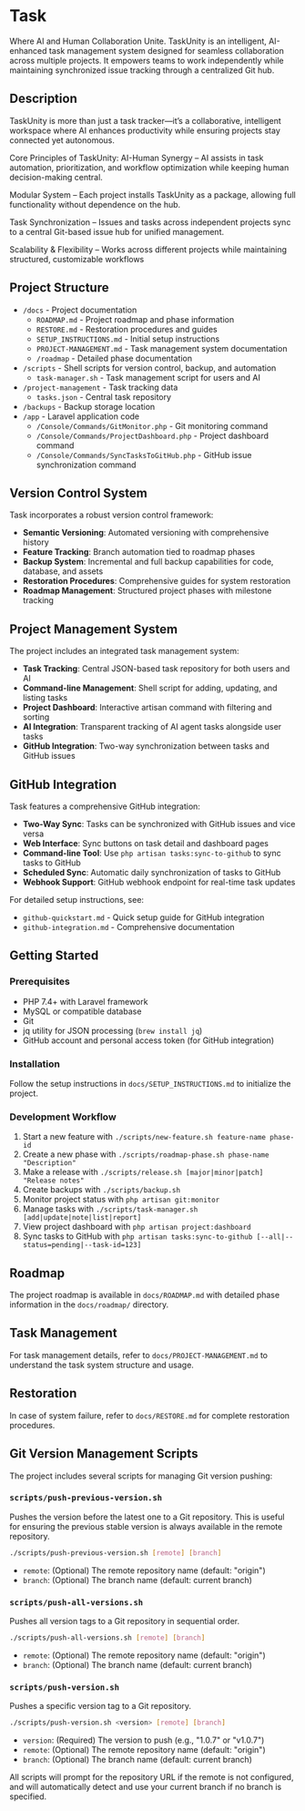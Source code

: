 # Task

Where AI and Human Collaboration Unite. TaskUnity is an intelligent, AI-enhanced task management system designed for seamless collaboration across multiple projects. It empowers teams to work independently while maintaining synchronized issue tracking through a centralized Git hub.

## Description

TaskUnity is more than just a task tracker—it’s a collaborative, intelligent workspace where AI enhances productivity while ensuring projects stay connected yet autonomous.

Core Principles of TaskUnity: AI-Human Synergy – AI assists in task automation, prioritization, and workflow optimization while keeping human decision-making central.

Modular System – Each project installs TaskUnity as a package, allowing full functionality without dependence on the hub.

Task Synchronization – Issues and tasks across independent projects sync to a central Git-based issue hub for unified management.

Scalability & Flexibility – Works across different projects while maintaining structured, customizable workflows

## Project Structure

- `/docs` - Project documentation
  - `ROADMAP.md` - Project roadmap and phase information
  - `RESTORE.md` - Restoration procedures and guides
  - `SETUP_INSTRUCTIONS.md` - Initial setup instructions
  - `PROJECT-MANAGEMENT.md` - Task management system documentation
  - `/roadmap` - Detailed phase documentation
- `/scripts` - Shell scripts for version control, backup, and automation
  - `task-manager.sh` - Task management script for users and AI
- `/project-management` - Task tracking data
  - `tasks.json` - Central task repository
- `/backups` - Backup storage location
- `/app` - Laravel application code
  - `/Console/Commands/GitMonitor.php` - Git monitoring command
  - `/Console/Commands/ProjectDashboard.php` - Project dashboard command
  - `/Console/Commands/SyncTasksToGitHub.php` - GitHub issue synchronization command

## Version Control System

Task incorporates a robust version control framework:

- **Semantic Versioning**: Automated versioning with comprehensive history
- **Feature Tracking**: Branch automation tied to roadmap phases
- **Backup System**: Incremental and full backup capabilities for code, database, and assets
- **Restoration Procedures**: Comprehensive guides for system restoration
- **Roadmap Management**: Structured project phases with milestone tracking

## Project Management System

The project includes an integrated task management system:

- **Task Tracking**: Central JSON-based task repository for both users and AI
- **Command-line Management**: Shell script for adding, updating, and listing tasks
- **Project Dashboard**: Interactive artisan command with filtering and sorting
- **AI Integration**: Transparent tracking of AI agent tasks alongside user tasks
- **GitHub Integration**: Two-way synchronization between tasks and GitHub issues

## GitHub Integration

Task features a comprehensive GitHub integration:

- **Two-Way Sync**: Tasks can be synchronized with GitHub issues and vice versa
- **Web Interface**: Sync buttons on task detail and dashboard pages
- **Command-line Tool**: Use `php artisan tasks:sync-to-github` to sync tasks to GitHub
- **Scheduled Sync**: Automatic daily synchronization of tasks to GitHub
- **Webhook Support**: GitHub webhook endpoint for real-time task updates

For detailed setup instructions, see:
- `github-quickstart.md` - Quick setup guide for GitHub integration
- `github-integration.md` - Comprehensive documentation

## Getting Started

### Prerequisites
- PHP 7.4+ with Laravel framework
- MySQL or compatible database
- Git
- jq utility for JSON processing (`brew install jq`)
- GitHub account and personal access token (for GitHub integration)

### Installation
Follow the setup instructions in `docs/SETUP_INSTRUCTIONS.md` to initialize the project.

### Development Workflow
1. Start a new feature with `./scripts/new-feature.sh feature-name phase-id`
2. Create a new phase with `./scripts/roadmap-phase.sh phase-name "Description"`
3. Make a release with `./scripts/release.sh [major|minor|patch] "Release notes"`
4. Create backups with `./scripts/backup.sh`
5. Monitor project status with `php artisan git:monitor`
6. Manage tasks with `./scripts/task-manager.sh [add|update|note|list|report]`
7. View project dashboard with `php artisan project:dashboard`
8. Sync tasks to GitHub with `php artisan tasks:sync-to-github [--all|--status=pending|--task-id=123]`

## Roadmap

The project roadmap is available in `docs/ROADMAP.md` with detailed phase information in the `docs/roadmap/` directory.

## Task Management

For task management details, refer to `docs/PROJECT-MANAGEMENT.md` to understand the task system structure and usage.

## Restoration

In case of system failure, refer to `docs/RESTORE.md` for complete restoration procedures.

## Git Version Management Scripts

The project includes several scripts for managing Git version pushing:

### `scripts/push-previous-version.sh`

Pushes the version before the latest one to a Git repository. This is useful for ensuring the previous stable version is always available in the remote repository.

```bash
./scripts/push-previous-version.sh [remote] [branch]
```

- `remote`: (Optional) The remote repository name (default: "origin")
- `branch`: (Optional) The branch name (default: current branch)

### `scripts/push-all-versions.sh`

Pushes all version tags to a Git repository in sequential order.

```bash
./scripts/push-all-versions.sh [remote] [branch]
```

- `remote`: (Optional) The remote repository name (default: "origin")
- `branch`: (Optional) The branch name (default: current branch)

### `scripts/push-version.sh`

Pushes a specific version tag to a Git repository.

```bash
./scripts/push-version.sh <version> [remote] [branch]
```

- `version`: (Required) The version to push (e.g., "1.0.7" or "v1.0.7")
- `remote`: (Optional) The remote repository name (default: "origin")
- `branch`: (Optional) The branch name (default: current branch)

All scripts will prompt for the repository URL if the remote is not configured, and will automatically detect and use your current branch if no branch is specified.
